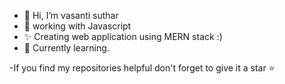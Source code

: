- 👋 Hi, I’m vasanti suthar
- 👀 working with Javascript 
- ✨ Creating web application using MERN stack :)
- 🌱 Currently learning.

-If you find my repositories helpful don't forget to give it a star ⭐ 


<!---
vasantisuthar/vasantisuthar is a ✨ special ✨ repository because its `README.md` (this file) appears on your GitHub profile.
You can click the Preview link to take a look at your changes.
--->
